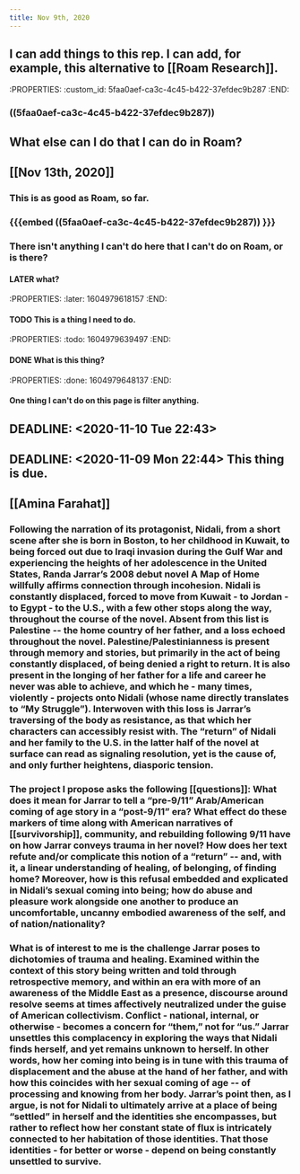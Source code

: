 ```yaml
---
title: Nov 9th, 2020
---
```


## I can add things to this rep. I can add, for example, this alternative to [[Roam Research]].
:PROPERTIES:
:custom_id: 5faa0aef-ca3c-4c45-b422-37efdec9b287
:END:
### ((5faa0aef-ca3c-4c45-b422-37efdec9b287))
##
## What else can I do that I can do in Roam?
## [[Nov 13th, 2020]]
### This is as good as Roam, so far.
### {{{embed ((5faa0aef-ca3c-4c45-b422-37efdec9b287)) }}}
### There isn't anything I can't do here that I can't do on Roam, or is there?
#### LATER what?
:PROPERTIES:
:later: 1604979618157
:END:
#### TODO This is a thing I need to do.
:PROPERTIES:
:todo: 1604979639497
:END:
#### DONE What is this thing?
:PROPERTIES:
:done: 1604979648137
:END:
#### One thing I can't do on this page is filter anything.
## DEADLINE: <2020-11-10 Tue 22:43>
## DEADLINE: <2020-11-09 Mon 22:44> This thing is due.
## [[Amina Farahat]]
### Following the narration of its protagonist, Nidali, from a short scene after she is born in Boston, to her childhood in Kuwait, to being forced out due to Iraqi invasion during the Gulf War and experiencing the heights of her adolescence in the United States, Randa Jarrar’s 2008 debut novel A Map of Home willfully affirms connection through incohesion. Nidali is constantly displaced, forced to move from Kuwait - to Jordan - to Egypt - to the U.S., with a few other stops along the way, throughout the course of the novel. Absent from this list is Palestine -- the home country of her father, and a loss echoed throughout the novel. Palestine/Palestinianness is present through memory and stories, but primarily in the act of being constantly displaced, of being denied a right to return. It is also present in the longing of her father for a life and career he never was able to achieve, and which he - many times, violently - projects onto Nidali (whose name directly translates to “My Struggle”). Interwoven with this loss is Jarrar’s traversing of the body as resistance, as that which her characters can accessibly resist with. The “return” of Nidali and her family to the U.S. in the latter half of the novel at surface can read as signaling resolution, yet is the cause of, and only further heightens, diasporic tension.
### The project I propose asks the following [[questions]]: What does it mean for Jarrar to tell a “pre-9/11” Arab/American coming of age story in a “post-9/11” era? What effect do these markers of time along with American narratives of [[survivorship]], community, and rebuilding following 9/11 have on how Jarrar conveys trauma in her novel? How does her text refute and/or complicate this notion of a “return” -- and, with it, a linear understanding of healing, of belonging, of finding home? Moreover, how is this refusal embedded and explicated in Nidali’s sexual coming into being; how do abuse and pleasure work alongside one another to produce an uncomfortable, uncanny embodied awareness of the self, and of nation/nationality?
###
### What is of interest to me is the challenge Jarrar poses to dichotomies of trauma and healing. Examined within the context of this story being written and told through retrospective memory, and within an era with more of an awareness of the Middle East as a presence, discourse around resolve seems at times affectively neutralized under the guise of American collectivism. Conflict - national, internal, or otherwise - becomes a concern for “them,” not for “us.” Jarrar unsettles this complacency in exploring the ways that Nidali finds herself, and yet remains unknown to herself. In other words, how her coming into being is in tune with this trauma of displacement and the abuse at the hand of her father, and with how this coincides with her sexual coming of age -- of processing and knowing from her body. Jarrar’s point then, as I argue, is not for Nidali to ultimately arrive at a place of being “settled” in herself and the identities she encompasses, but rather to reflect how her constant state of flux is intricately connected to her habitation of those identities. That those identities - for better or worse - depend on being constantly unsettled to survive.
